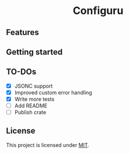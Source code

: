 <div align="center">
<h1>Configuru</h1>
</div>

## Features

## Getting started

## TO-DOs
- [x] JSONC support
- [x] Improved custom error handling
- [x] Write more tests
- [ ] Add README
- [ ] Publish crate

## License

This project is licensed under [MIT](./LICENSE).